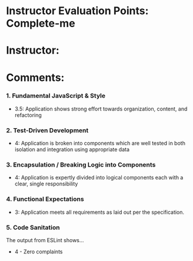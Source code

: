 # Instructor Evaluation Points: Complete-me
# Instructor:
# Comments:

### 1. Fundamental JavaScript & Style

* 3.5:  Application shows strong effort towards organization, content, and refactoring


### 2. Test-Driven Development

* 4: Application is broken into components which are well tested in both isolation and integration using appropriate data

### 3. Encapsulation / Breaking Logic into Components

* 4: Application is expertly divided into logical components each with a clear, single responsibility

### 4. Functional Expectations

* 3: Application meets all requirements as laid out per the specification.

### 5. Code Sanitation

The output from ESLint shows…

* 4 - Zero complaints
